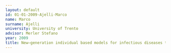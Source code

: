 ```yaml
---
layout: default 
id: 01-01-2009-Ajelli-Marco
name: Marco
surname: Ajelli
university: University of Trento
advisor: Merler Stefano
year: 2009
title: New–generation individual based models for infectious diseases transmission
---
```

